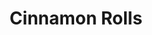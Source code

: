 ---
layout: recette
categories: [recettes]
hidden: false
lang: fr
pour: pour 6 rolls
title: Cinnamon Rolls
type: boulangerie
withYeast: true
ingredients: 
  - nom: lait 
    qte: 175
    unite: gr
  - nom: levure sèche
    qte: 3
    unite: gr
  - nom: farine T55
    qte: 300
    unite: gr
  - nom: sucre blanc
    qte: 50
    unite: gr
  - nom: beurre
    qte: 40
    unite: gr
  - nom: sel
    qte: 1
    unite: gr
  - nom: vergeoise
    qte: 50
    unite: gr
  - nom: beurre pommade
    qte: 55
    unite: gr
  - nom: cannelle en poudre
    qte: 2
    unite: cuillères à café
preconditions:
  - Couper 40 grammes de beurre en dés
  - Dans un bol, mettre 55 grammes de beurre pommade
etapes:
  - label: Pétrissage
    details:
      - Dans le récipient de la machine à pain, verser le mélange lait-levure
      - Ajouter la farine
      - Ajouter le sucre
      - Ajouter le sel
      - Ajouter les 40 grammes de beurre en dés
      - Lancer le programme "pétrissage seulement" (sans cuisson, 1h30 avec levée)
  - label: Garniture
    details: 
      - Mélanger la vergeoise avec les 55 grammes de beurre pommade
      - Ajouter la canelle et mélanger
      - Réserver
  - label: Façonnage
    details: 
      - Déposer la pâte sur le plan de travail
      - Abaisser grossièrement la pâte avec les doigts de façon à obtenir un rectangle
      - Utiliser un rouleau à pâtisserie pour obtenir un rectangle d'un centimètre d'épaisseur environ
      - Bien faire les coins
      - Étaler la garniture sur la pâte
      - Rouler la pâte sans trop la serrer
      - Couper en 6 rolls de taille égale
      - Beurrer un moule rectangle
      - Placer les rolls dans le plat en les espaçant bien
      - Laisser reposer 45 minutes, cela devrait doubler de taille.
notes:
  - Au roulage il ne faut pas trop serrer la pâte car elle a besoin d'espace pour pousser une nouvelle fois.
cuissonMinutes: 30
cuisson: 
  - Battre un oeuf et passer un coup de pinceau sur les rolls
  - Préchauffer le four à 180°C
  - Placer un verre d'eau dans le four
  - Cuire pendant 25 minutes 
  - Laisser refroidir 10 minutes avant de déguster
---